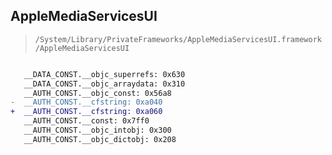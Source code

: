 ## AppleMediaServicesUI

> `/System/Library/PrivateFrameworks/AppleMediaServicesUI.framework/AppleMediaServicesUI`

```diff

   __DATA_CONST.__objc_superrefs: 0x630
   __DATA_CONST.__objc_arraydata: 0x310
   __AUTH_CONST.__objc_const: 0x56a8
-  __AUTH_CONST.__cfstring: 0xa040
+  __AUTH_CONST.__cfstring: 0xa060
   __AUTH_CONST.__const: 0x7ff0
   __AUTH_CONST.__objc_intobj: 0x300
   __AUTH_CONST.__objc_dictobj: 0x208

```
